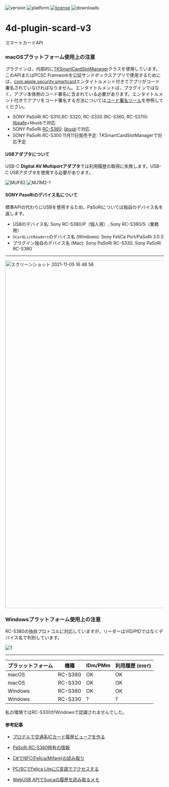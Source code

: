 ![version](https://img.shields.io/badge/version-17%2B-3E8B93)
![platform](https://img.shields.io/static/v1?label=platform&message=mac-intel%20|%20mac-arm%20|%20win-64&color=blue)
[![license](https://img.shields.io/github/license/miyako/4d-plugin-scard-v3)](LICENSE)
![downloads](https://img.shields.io/github/downloads/miyako/4d-plugin-scard-v3/total)

# 4d-plugin-scard-v3
スマートカードAPI

### macOSプラットフォーム使用上の注意

プラグインは，内部的に[TKSmartCardSlotManager](https://developer.apple.com/documentation/cryptotokenkit/tksmartcardslotmanager?language=objc)クラスを使用しています。このAPIまたはPCSC Framworkを公証サンドボックスアプリで使用するためには，[com.apple.security.smartcard](https://developer.apple.com/documentation/bundleresources/entitlements/com_apple_security_smartcard?language=objc)エンタイトルメント付きでアプリがコード署名されていなければなりません。エンタイトルメントは，プラグインではなく，アプリ本体側のコード署名に含まれている必要があります。エンタイトルメント付きでアプリをコード署名する方法については[コード署名ツール](https://github.com/miyako/4d-class-build-application)を参照してください。

* SONY PaSoRi RC-S310,RC-S320, RC-S330 (RC-S360, RC-S370): [libpafe](https://github.com/rfujita/libpafe)+libusbで対応
* SONY PaSoRi [RC-S380](https://www.sony.co.jp/Products/felica/consumer/support/faq/detail/253.html): [libusb](https://github.com/libusb/libusb)で対応
* SONY PaSoRi RC-S300 11月11日発売予定: TKSmartCardSlotManagerで対応予定

#### USBアダプタについて

USB-C **Digital AV Multiportアダプタ**では利用履歴の取得に失敗します。USB-C USBアダプタを使用する必要があります。

![MUF82](https://user-images.githubusercontent.com/1725068/141243806-b178c192-20ec-4b88-be6c-b7936cf107eb.jpeg)
![MJ1M2-1](https://user-images.githubusercontent.com/1725068/141243852-29910e55-ed5a-4ac7-af02-798289fc725e.jpeg)


#### SONY PasoRiのデバイス名について

標準APIの代わりにUSBを使用するため，PaSoRiについては独自のデバイス名を返します。

* USBのデバイス名: Sony RC-S380/P（個人用）, Sony RC-S380/S（業務用）
* `SCardListReaders`のデバイス名 (Windows): Sony FeliCa Port/PaSoRi 3.0 0
* プラグイン独自のデバイス名 (Mac): Sony PaSoRi RC-S330, Sony PaSoRi RC-S380

---

<img width="1104" alt="スクリーンショット 2021-11-05 16 48 56" src="https://user-images.githubusercontent.com/1725068/140476325-73319d2e-2af2-40f4-9012-647e1a225102.png">

### Windowsプラットフォーム使用上の注意

RC-S380の独自プロトコルに対応していますが，リーダーはVID/PIDではなくデバイス名で判別しています。

![1](https://user-images.githubusercontent.com/1725068/140601288-027c4fe3-d544-43a0-b248-61d61545db6e.png)

---

|  プラッットフォーム  |  機種  | IDm/PMm | 利用履歴 (`090f`) |
| ---- | ---- | ---- | ---- |
|  macOS  |  RC-S380  | OK | OK |
|  macOS  |  RC-S330  | OK | OK |
|  Windows  |  RC-S380 | OK | OK |
|  Windows  |  RC-S330 | ? | ? |

私の環境ではRC-S330がWindowsで認識されませんでした。

#### 参考記事

* [プロデルで交通系ICカード履歴ビューアを作る](https://wp.utopiat.net/2017/08/305/)

* [PaSoRi RC-S380特有の情報](https://tomosoft.jp/design/?p=5543)

* [C#でNFC(Felica/Mifare)の読み取り](https://office-fun.com/techmemo-csharp-nfcreading-practice02/)

* [PC/SCでFelica LiteにC言語でアクセスする](https://qiita.com/gpsnmeajp/items/d4810b175189609494ac)

* [WebUSB APIでSuicaの履歴を読み取るメモ](https://www.kenichi-odo.com/articles/2020_10_11_read-suica-by-webusb)
